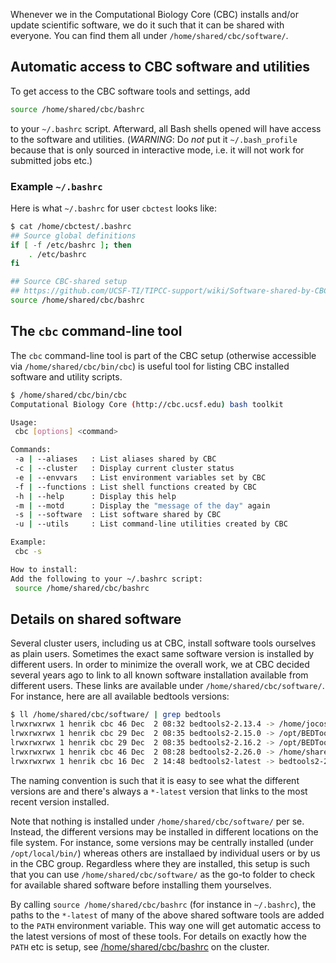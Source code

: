 Whenever we in the Computational Biology Core (CBC) installs and/or update scientific software, we do it such that it can be shared with everyone.  You can find them all under `/home/shared/cbc/software/`.

## Automatic access to CBC software and utilities
To get access to the CBC software tools and settings, add
```sh
source /home/shared/cbc/bashrc
```
to your `~/.bashrc` script.  Afterward, all Bash shells opened will have access to the software and utilities.  (_WARNING_: Do *not* put it `~/.bash_profile` because that is only sourced in interactive mode, i.e. it will not work for submitted jobs etc.)

### Example `~/.bashrc`
Here is what `~/.bashrc` for user `cbctest` looks like: 
```sh
$ cat /home/cbctest/.bashrc
## Source global definitions
if [ -f /etc/bashrc ]; then
	. /etc/bashrc
fi

## Source CBC-shared setup
## https://github.com/UCSF-TI/TIPCC-support/wiki/Software-shared-by-CBC
source /home/shared/cbc/bashrc
```

## The `cbc` command-line tool
The `cbc` command-line tool is part of the CBC setup (otherwise accessible via `/home/shared/cbc/bin/cbc`) is useful tool for listing CBC installed software and utility scripts.

```sh
$ /home/shared/cbc/bin/cbc
Computational Biology Core (http://cbc.ucsf.edu) bash toolkit

Usage:
 cbc [options] <command>

Commands:
 -a | --aliases   : List aliases shared by CBC
 -c | --cluster   : Display current cluster status
 -e | --envvars   : List environment variables set by CBC
 -f | --functions : List shell functions created by CBC
 -h | --help      : Display this help
 -m | --motd      : Display the "message of the day" again
 -s | --software  : List software shared by CBC
 -u | --utils     : List command-line utilities created by CBC

Example:
 cbc -s

How to install:
Add the following to your ~/.bashrc script:
 source /home/shared/cbc/bashrc
```


## Details on shared software
Several cluster users, including us at CBC, install software tools ourselves as plain users.  Sometimes the exact same software version is installed by different users.  In order to minimize the overall work, we at CBC decided several years ago to link to all known software installation available from different users.  These links are available under `/home/shared/cbc/software/`.  For instance, here are all available bedtools versions:
```sh
$ ll /home/shared/cbc/software/ | grep bedtools
lrwxrwxrwx 1 henrik cbc 46 Dec  2 08:32 bedtools2-2.13.4 -> /home/jocostello/tools/BEDTools-Version-2.13.4
lrwxrwxrwx 1 henrik cbc 29 Dec  2 08:35 bedtools2-2.15.0 -> /opt/BEDTools/BEDTools-2.15.0
lrwxrwxrwx 1 henrik cbc 29 Dec  2 08:35 bedtools2-2.16.2 -> /opt/BEDTools/BEDTools-2.16.2
lrwxrwxrwx 1 henrik cbc 46 Dec  2 08:28 bedtools2-2.26.0 -> /home/shared/cbc/software_cbc/bedtools2-2.26.0
lrwxrwxrwx 1 henrik cbc 16 Dec  2 14:48 bedtools2-latest -> bedtools2-2.26.0
```
The naming convention is such that it is easy to see what the different versions are and there's always a `*-latest` version that links to the most recent version installed.

Note that nothing is installed under `/home/shared/cbc/software/` per se.  Instead, the different versions may be installed in different locations on the file system. For instance, some versions may be centrally installed (under `/opt/local/bin/`) whereas others are installaed by individual users or by us in the CBC group.  Regardless where they are installed, this setup is such that you can use `/home/shared/cbc/software/` as the go-to folder to check for available shared software before installing them yourselves.

By calling `source /home/shared/cbc/bashrc` (for instance in `~/.bashrc`), the paths to the `*-latest` of many of the above shared software tools are added to the `PATH` environment variable.  This way one will get automatic access to the latest versions of most of these tools.  For details on exactly how the `PATH` etc is setup, see [/home/shared/cbc/bashrc](https://github.com/UCSF-CBC/TIPCC-Tools/blob/master/cbc/shared/bashrc) on the cluster.

